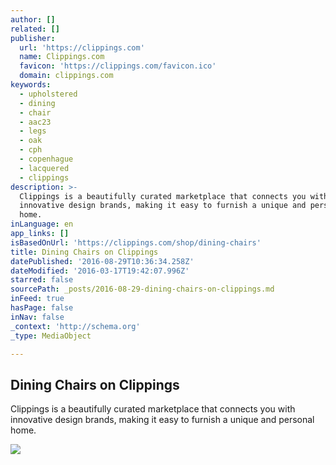 ```yaml
---
author: []
related: []
publisher:
  url: 'https://clippings.com'
  name: Clippings.com
  favicon: 'https://clippings.com/favicon.ico'
  domain: clippings.com
keywords:
  - upholstered
  - dining
  - chair
  - aac23
  - legs
  - oak
  - cph
  - copenhague
  - lacquered
  - clippings
description: >-
  Clippings is a beautifully curated marketplace that connects you with
  innovative design brands, making it easy to furnish a unique and personal
  home.
inLanguage: en
app_links: []
isBasedOnUrl: 'https://clippings.com/shop/dining-chairs'
title: Dining Chairs on Clippings
datePublished: '2016-08-29T10:36:34.258Z'
dateModified: '2016-03-17T19:42:07.996Z'
starred: false
sourcePath: _posts/2016-08-29-dining-chairs-on-clippings.md
inFeed: true
hasPage: false
inNav: false
_context: 'http://schema.org'
_type: MediaObject

---
```

<article style=""><h1>Dining Chairs on Clippings</h1><p>Clippings is a beautifully curated marketplace that connects you with innovative design brands, making it easy to furnish a unique and personal home.</p><img src="https://clippings.com/images/clippings_logo_og.jpg" /></article>